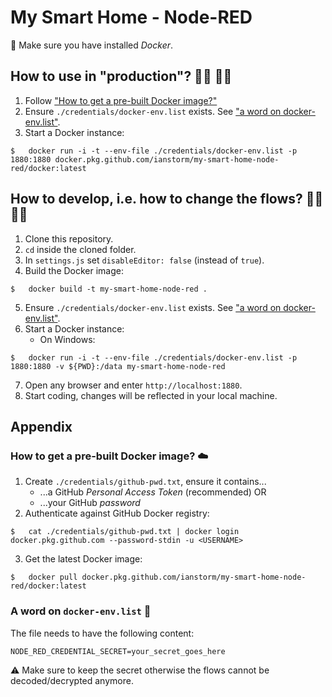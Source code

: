 # My Smart Home - Node-RED


🐳 Make sure you have installed *Docker*.


## How to use in "production"? 👨‍💼 👩‍💼
1. Follow ["How to get a pre-built Docker image?"](#-how-to-get-a-pre-built-docker-image-☁️)
2. Ensure `./credentials/docker-env.list` exists. See ["a word on docker-env.list"](#-a-word-on-docker-env.list-📝).
2. Start a Docker instance:
```
$	docker run -i -t --env-file ./credentials/docker-env.list -p 1880:1880 docker.pkg.github.com/ianstorm/my-smart-home-node-red/docker:latest
```


## How to develop, i.e. how to change the flows? 👨‍💻 👩‍💻
1. Clone this repository.
2. `cd` inside the cloned folder.
3. In `settings.js` set `disableEditor: false` (instead of `true`).
4. Build the Docker image:
```
$	docker build -t my-smart-home-node-red .
```
5. Ensure `./credentials/docker-env.list` exists. See ["a word on docker-env.list"](#-a-word-on-docker-env.list-📝).
6. Start a Docker instance:
	* On Windows:
```
$	docker run -i -t --env-file ./credentials/docker-env.list -p 1880:1880 -v ${PWD}:/data my-smart-home-node-red
```
7. Open any browser and enter `http://localhost:1880`.
8. Start coding, changes will be reflected in your local machine.


## Appendix


### How to get a pre-built Docker image? ☁️
1. Create `./credentials/github-pwd.txt`, ensure it contains...
	* ...a GitHub *Personal Access Token* (recommended) OR
	* ...your GitHub *password*
2. Authenticate against GitHub Docker registry:
```
$	cat ./credentials/github-pwd.txt | docker login docker.pkg.github.com --password-stdin -u <USERNAME>
```
3. Get the latest Docker image:
```
$	docker pull docker.pkg.github.com/ianstorm/my-smart-home-node-red/docker:latest
```


### A word on `docker-env.list` 📝
The file needs to have the following content:
```
NODE_RED_CREDENTIAL_SECRET=your_secret_goes_here
```
⚠️ Make sure to keep the secret otherwise the flows cannot be decoded/decrypted anymore.
